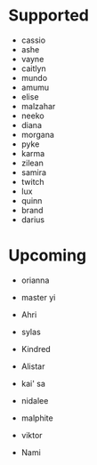 # Supported
- cassio
- ashe
- vayne
- caitlyn
- mundo
- amumu
- elise
- malzahar
- neeko
- diana
- morgana
- pyke
- karma
- zilean
- samira
- twitch
- lux
- quinn
- brand
- darius

# Upcoming
- orianna
- master yi

- Ahri
- sylas
- Kindred
- Alistar 
- kai' sa
- nidalee
- malphite
- viktor
- Nami
